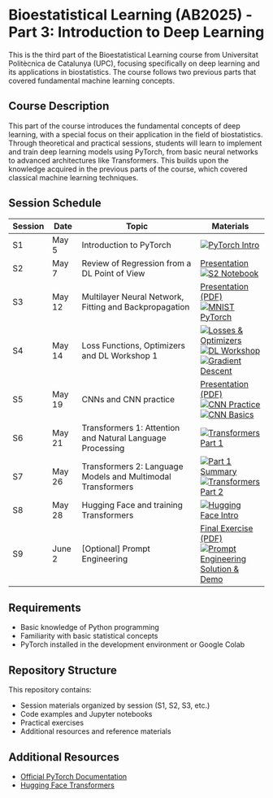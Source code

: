 # Bioestatistical Learning (AB2025) - Part 3: Introduction to Deep Learning

This is the third part of the Bioestatistical Learning course from Universitat Politècnica de Catalunya (UPC), focusing specifically on deep learning and its applications in biostatistics. The course follows two previous parts that covered fundamental machine learning concepts.

## Course Description

This part of the course introduces the fundamental concepts of deep learning, with a special focus on their application in the field of biostatistics. Through theoretical and practical sessions, students will learn to implement and train deep learning models using PyTorch, from basic neural networks to advanced architectures like Transformers. This builds upon the knowledge acquired in the previous parts of the course, which covered classical machine learning techniques.

## Session Schedule

| Session | Date | Topic | Materials |
|--------|-------|------|-----------|
| S1 | May 5 | Introduction to PyTorch | [![PyTorch Intro](https://img.shields.io/badge/Colab-PyTorch_Intro-blue?logo=googlecolab)](https://colab.research.google.com/github/santialferez/AB2025/blob/main/S1/intro_pytorch_AB2025_est.ipynb) |
| S2 | May 7 | Review of Regression from a DL Point of View | [Presentation](https://github.com/santialferez/AB2025/blob/main/S2/SLN_reg_red_est.html) <br> [![S2 Notebook](https://img.shields.io/badge/Colab-S2_Notebook-blue?logo=googlecolab)](https://colab.research.google.com/github/santialferez/AB2025/blob/main/S2/S2.ipynb) |
| S3 | May 12 | Multilayer Neural Network, Fitting and Backpropagation | [Presentation (PDF)](https://github.com/santialferez/AB2025/blob/main/S3/DL3.pdf) <br> [![MNIST PyTorch](https://img.shields.io/badge/Colab-MNIST_PyTorch-blue?logo=googlecolab)](https://colab.research.google.com/github/santialferez/AB2025/blob/main/S3/mnist_pytorch_est.ipynb) |
| S4 | May 14 | Loss Functions, Optimizers and DL Workshop 1 | [![Losses & Optimizers](https://img.shields.io/badge/Colab-Losses_&_Optimizers-blue?logo=googlecolab)](https://colab.research.google.com/github/santialferez/AB2025/blob/main/S4/S4_Losses_and_optimizers.ipynb) <br> [![DL Workshop](https://img.shields.io/badge/Colab-DL_Workshop-blue?logo=googlecolab)](https://colab.research.google.com/github/santialferez/AB2025/blob/main/S4/S4_taller_DL.ipynb) <br> [![Gradient Descent](https://img.shields.io/badge/Colab-Gradient_Descent-blue?logo=googlecolab)](https://colab.research.google.com/github/santialferez/AB2025/blob/main/S4/S4_Full_Gradient_Descent.ipynb) |
| S5 | May 19 | CNNs and CNN practice | [Presentation (PDF)](https://github.com/santialferez/AB2025/blob/main/S5/DL4.pdf) <br> [![CNN Practice](https://img.shields.io/badge/Colab-CNN_Practice-blue?logo=googlecolab)](https://colab.research.google.com/github/santialferez/AB2025/blob/main/S5/Prac4/ConvNet_Pract.ipynb) <br> [![CNN Basics](https://img.shields.io/badge/Colab-CNN_Basics-blue?logo=googlecolab)](https://colab.research.google.com/github/santialferez/AB2025/blob/main/S5/B_CNN.ipynb) |
| S6 | May 21 | Transformers 1: Attention and Natural Language Processing | [![Transformers Part 1](https://img.shields.io/badge/Colab-Transformers_Part_1-blue?logo=googlecolab)](https://colab.research.google.com/github/santialferez/AB2025/blob/main/S6/Transformers_Part1_est.ipynb) |
| S7 | May 26 | Transformers 2: Language Models and Multimodal Transformers | [![Part 1 Summary](https://img.shields.io/badge/Colab-Part_1_Summary-blue?logo=googlecolab)](https://colab.research.google.com/github/santialferez/AB2025/blob/main/S7/Transformers_Part1_summary.ipynb) <br> [![Transformers Part 2](https://img.shields.io/badge/Colab-Transformers_Part_2-blue?logo=googlecolab)](https://colab.research.google.com/github/santialferez/AB2025/blob/main/S7/Transformers_Part2_est.ipynb) |
| S8 | May 28 | Hugging Face and training Transformers | [![Hugging Face Intro](https://img.shields.io/badge/Colab-Hugging_Face_Intro-blue?logo=googlecolab)](https://colab.research.google.com/github/santialferez/AB2025/blob/main/S8/intro_HF_est.ipynb) |
| S9 | June 2 | [Optional] Prompt Engineering | [Final Exercise (PDF)](https://github.com/santialferez/AB2025/blob/main/S9/EjercicioFinal.pdf) <br> [![Prompt Engineering](https://img.shields.io/badge/Colab-Prompt_Engineering-blue?logo=googlecolab)](https://colab.research.google.com/github/santialferez/AB2025/blob/main/S9/intro_prompt_gemini.ipynb) <br> [Solution & Demo](https://github.com/santialferez/AB2025/tree/main/S9/Solution_Final_Exercise)

## Requirements

- Basic knowledge of Python programming
- Familiarity with basic statistical concepts
- PyTorch installed in the development environment or Google Colab

## Repository Structure

This repository contains:
- Session materials organized by session (S1, S2, S3, etc.)
- Code examples and Jupyter notebooks
- Practical exercises
- Additional resources and reference materials

## Additional Resources

- [Official PyTorch Documentation](https://pytorch.org/docs/stable/index.html)
- [Hugging Face Transformers](https://huggingface.co/docs/transformers/index)